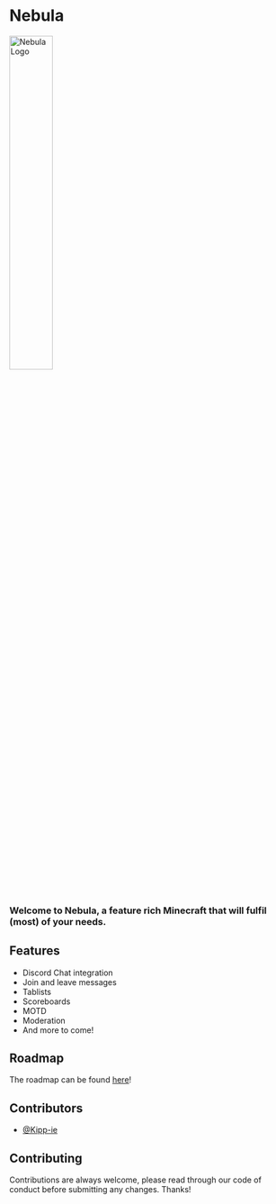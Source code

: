 
# Nebula

<img src="https://github.com/user-attachments/assets/06010a3d-2ca9-47c4-ac40-4e5298407a1d" alt="Nebula Logo" width=39% height=39%>


### Welcome to Nebula, a feature rich Minecraft that will fulfil (most) of your needs.

## Features

- Discord Chat integration
- Join and leave messages
- Tablists
- Scoreboards
- MOTD
- Moderation
- And more to come!


## Roadmap

The roadmap can be found [here](https://github.com/users/Kipp-ie/projects/1)!


## Contributors

- [@Kipp-ie](https://www.github.com/Kipp-ie)

## Contributing

Contributions are always welcome, please read through our code of conduct before submitting any changes. Thanks!

